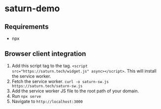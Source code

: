 # saturn-demo

## Requirements

- npx

## Browser client integration

1. Add this script tag to the <head> tag. `<script src="https://saturn.tech/widget.js" async></script>`. This will install the service worker.
2. Fetch the service worker.
`curl -o saturn-sw.js https://saturn.tech/saturn-sw.js`
3. Add the service worker JS file to the root path of your domain.
4. Run `npx serve`
5. Navigate to `http://localhost:3000`


